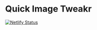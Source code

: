 # Quick Image Tweakr

[![Netlify Status](https://api.netlify.com/api/v1/badges/4dfa5fed-be95-4cd3-9f08-df505fe00b1c/deploy-status)](https://app.netlify.com/projects/quick-img-tweakr/deploys)

